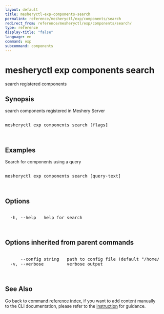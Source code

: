 ```yaml
---
layout: default
title: mesheryctl-exp-components-search
permalink: reference/mesheryctl/exp/components/search
redirect_from: reference/mesheryctl/exp/components/search/
type: reference
display-title: "false"
language: en
command: exp
subcommand: components
---
```


# mesheryctl exp components search

search registered components

## Synopsis

search components registered in Meshery Server
<pre class='codeblock-pre'>
<div class='codeblock'>
mesheryctl exp components search [flags]

</div>
</pre> 

## Examples

Search for components using a query
<pre class='codeblock-pre'>
<div class='codeblock'>
mesheryctl exp components search [query-text]

</div>
</pre> 

## Options

<pre class='codeblock-pre'>
<div class='codeblock'>
  -h, --help   help for search

</div>
</pre>

## Options inherited from parent commands

<pre class='codeblock-pre'>
<div class='codeblock'>
      --config string   path to config file (default "/home/runner/.meshery/config.yaml")
  -v, --verbose         verbose output

</div>
</pre>

## See Also

Go back to [command reference index](/reference/mesheryctl/), if you want to add content manually to the CLI documentation, please refer to the [instruction](/project/contributing/contributing-cli#preserving-manually-added-documentation) for guidance.
